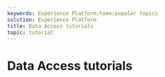 ```yaml
---
keywords: Experience Platform;home;popular topics
solution: Experience Platform
title: Data Access tutorials
topic: tutorial
---
```


# Data Access tutorials